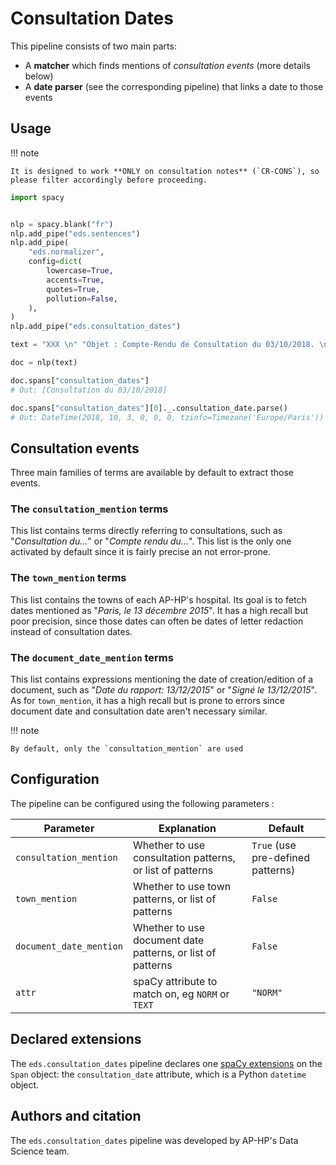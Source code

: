 # Consultation Dates

This pipeline consists of two main parts:

- A **matcher** which finds mentions of _consultation events_ (more details below)
- A **date parser** (see the corresponding pipeline) that links a date to those events

## Usage

!!! note

    It is designed to work **ONLY on consultation notes** (`CR-CONS`), so please filter accordingly before proceeding.

```python
import spacy


nlp = spacy.blank("fr")
nlp.add_pipe("eds.sentences")
nlp.add_pipe(
    "eds.normalizer",
    config=dict(
        lowercase=True,
        accents=True,
        quotes=True,
        pollution=False,
    ),
)
nlp.add_pipe("eds.consultation_dates")

text = "XXX \n" "Objet : Compte-Rendu de Consultation du 03/10/2018. \n" "XXX "

doc = nlp(text)

doc.spans["consultation_dates"]
# Out: [Consultation du 03/10/2018]

doc.spans["consultation_dates"][0]._.consultation_date.parse()
# Out: DateTime(2018, 10, 3, 0, 0, 0, tzinfo=Timezone('Europe/Paris'))
```

## Consultation events

Three main families of terms are available by default to extract those events.

### The `consultation_mention` terms

This list contains terms directly referring to consultations, such as "_Consultation du..._" or "_Compte rendu du..._".
This list is the only one activated by default since it is fairly precise an not error-prone.

### The `town_mention` terms

This list contains the towns of each AP-HP's hospital. Its goal is to fetch dates mentioned as "_Paris, le 13 décembre 2015_". It has a high recall but poor precision, since those dates can often be dates of letter redaction instead of consultation dates.

### The `document_date_mention` terms

This list contains expressions mentioning the date of creation/edition of a document, such as "_Date du rapport: 13/12/2015_" or "_Signé le 13/12/2015_". As for `town_mention`, it has a high recall but is prone to errors since document date and consultation date aren't necessary similar.

!!! note

    By default, only the `consultation_mention` are used

## Configuration

The pipeline can be configured using the following parameters :

| Parameter               | Explanation                                                | Default                           |
| ----------------------- | ---------------------------------------------------------- | --------------------------------- |
| `consultation_mention`  | Whether to use consultation patterns, or list of patterns  | `True` (use pre-defined patterns) |
| `town_mention`          | Whether to use town patterns, or list of patterns          | `False`                           |
| `document_date_mention` | Whether to use document date patterns, or list of patterns | `False`                           |
| `attr`                  | spaCy attribute to match on, eg `NORM` or `TEXT`           | `"NORM"`                          |

## Declared extensions

The `eds.consultation_dates` pipeline declares one [spaCy extensions](https://spacy.io/usage/processing-pipelines#custom-components-attributes) on the `Span` object: the `consultation_date` attribute, which is a Python `datetime` object.

## Authors and citation

The `eds.consultation_dates` pipeline was developed by AP-HP's Data Science team.
